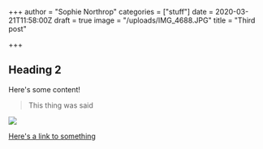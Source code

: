 +++
author = "Sophie Northrop"
categories = ["stuff"]
date = 2020-03-21T11:58:00Z
draft = true
image = "/uploads/IMG_4688.JPG"
title = "Third post"

+++
## Heading 2

Here's some content!

> This thing was said

![](/uploads/buzz-andersen-145254-unsplash.jpg)

[Here's a link to something](https://duckduckgo.com "DuckDuckGo")